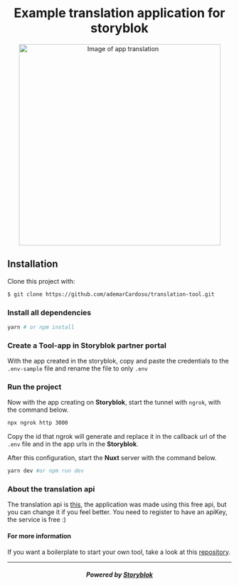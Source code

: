 <p align="center">
  <h1 align="center">Example translation application for storyblok</h1>
</p>

<center><img width="453" heigth="702" src="https://a.storyblok.com/f/74682/720x1116/026322a157/screen-shot-2020-05-29-at-11-50-07.png" title="Image of app translation"/></center>

## Installation

Clone this project with:

```bash
$ git clone https://github.com/ademarCardoso/translation-tool.git
```

### Install all dependencies
```bash
yarn # or npm install
```

### Create a Tool-app in Storyblok partner portal

With the app created in the storyblok, copy and paste the credentials to the `.env-sample` file and rename the file to only `.env`

### Run the project
Now with the app creating on **Storyblok**, start the tunnel with `ngrok`, with the command below.

```bash
npx ngrok http 3000
```

Copy the id that ngrok will generate and replace it in the callback url of the `.env` file and in the app urls in the **Storyblok**.

After this configuration, start the **Nuxt** server with the command below.

```bash
yarn dev #or npm run dev
```

### About the translation api
The translation api is [this](https://english.api.rakuten.net/systran/api/systran-io-translation-and-nlp?endpoint=568bd090e4b0e203818a59f0), the application was made using this free api, but you can change it if you feel better.
You need to register to have an apiKey, the service is free :)

#### For more information
If you want a boilerplate to start your own tool, take a look at this [repository](https://github.com/storyblok/storyblok-tool-example).


---

<p align="center">
  <h5 align="center">Powered by <a href="https://www.storyblok.com/" title="link to the Storyblok website">Storyblok</a></h5>
</p>